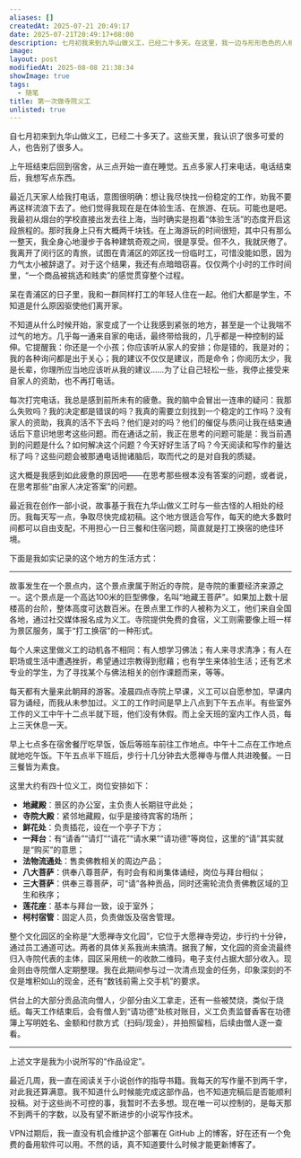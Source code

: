 ```yaml
---
aliases: []
createdAt: 2025-07-21 20:49:17
date: 2025-07-21T20:49:17+08:00
description: 七月初我来到九华山做义工，已经二十多天。在这里，我一边与形形色色的人相遇，一边努力创作小说，也逐渐觉察到家人对我的影响。他们关心，却也让我疲惫。而我，在挣扎中寻找写作与生活的自由。
image: 
layout: post
modifiedAt: 2025-08-08 21:38:34
showImage: true
tags:
  - 随笔
title: 第一次做寺院义工
unlisted: true
---
```


自七月初来到九华山做义工，已经二十多天了。这些天里，我认识了很多可爱的人，也告别了很多人。

上午班结束后回到宿舍，从三点开始一直在睡觉。五点多家人打来电话，电话结束后，我想写点东西。

最近几天家人给我打电话，意图很明确：想让我尽快找一份稳定的工作，劝我不要再这样流浪下去了。他们觉得我现在是在体验生活、在旅游、在玩。可能也是吧。我最初从烟台的学校直接出发去往上海，当时确实是抱着“体验生活”的态度开启这段旅程的。那时我身上只有大概两千块钱。在上海游玩的时间很短，其中只有那么一整天，我全身心地漫步于各种建筑奇观之间，很是享受。但不久，我就厌倦了。我离开了闵行区的青旅，试图在青浦区的郊区找一份临时工，可惜没能如愿，因为力气太小被辞退了。对于这个结果，我还有点暗暗窃喜。仅仅两个小时的工作时间里，“一个商品被挑选和贱卖”的感觉贯穿整个过程。

呆在青浦区的日子里，我和一群同样打工的年轻人住在一起。他们大都是学生，不知道是什么原因驱使他们离开家。

不知道从什么时候开始，家变成了一个让我感到紧张的地方，甚至是一个让我喘不过气的地方。几乎每一通来自家的电话，最终带给我的，几乎都是一种控制的延伸。它提醒我：你还是一个小孩；你应该听从家人的安排；你是错的，我是对的；我的各种询问都是出于关心；我的建议不仅仅是建议，而是命令；你阅历太少，我是长辈，你理所应当地应该听从我的建议……为了让自己轻松一些，我停止接受来自家人的资助，也不再打电话。

每次打完电话，我总是感到前所未有的疲惫。我的脑中会冒出一连串的疑问：我那么失败吗？我的决定都是错误的吗？我真的需要立刻找到一个稳定的工作吗？没有家人的资助，我真的活不下去吗？他们是对的吗？他们的催促与质问让我在结束通话后下意识地思考这些问题。而在通话之前，我正在思考的问题可能是：我当前遇到的问题是什么？如何解决这个问题？今天好好生活了吗？今天阅读和写作的量达标了吗？这些问题会被那通电话抛诸脑后，取而代之的是对自我的质疑。

这大概是我感到如此疲惫的原因吧——在思考那些根本没有答案的问题，或者说，在思考那些“由家人决定答案”的问题。

最近我在创作一部小说，故事基于我在九华山做义工时与一些古怪的人相处的经历。我每天写一点，争取尽快完成初稿。这个地方很适合写作，每天的绝大多数时间都可以自由支配，不用担心一日三餐和住宿问题，简直就是打工换宿的绝佳环境。

下面是我如实记录的这个地方的生活方式：

---

故事发生在一个景点内，这个景点隶属于附近的寺院，是寺院的重要经济来源之一。这个景点是一个高达100米的巨型佛像，名叫“地藏王菩萨”。如果加上数十层楼高的台阶，整体高度可达数百米。在景点里工作的人被称为义工，他们来自全国各地，通过社交媒体报名成为义工。寺院提供免费的食宿，义工则需要像上班一样为景区服务，属于“打工换宿”的一种形式。

每个人来这里做义工的动机各不相同：有人想学习佛法；有人来寻求清净；有人在职场或生活中遭遇挫折，希望通过宗教得到慰藉；也有学生来体验生活；还有艺术专业的学生，为了寻找某个与佛法相关的创作课题而来，等等。

每天都有大量来此朝拜的游客。凌晨四点寺院上早课，义工可以自愿参加，早课内容为诵经，而我从未参加过。义工的工作时间是早上八点到下午五点半。有些室外工作的义工中午十二点半就下班，他们没有休假。而上全天班的室内工作人员，每上三天休息一天。

早上七点多在宿舍餐厅吃早饭，饭后等班车前往工作地点。中午十二点在工作地点就地吃午饭。下午五点半下班后，步行十几分钟去大愿禅寺与僧人共进晚餐。一日三餐皆为素食。

这里大约有四十位义工，岗位安排如下：

- **地藏殿**：景区的办公室，主负责人长期驻守此处；
- **寺院大殿**：紧邻地藏殿，似乎是接待宾客的场所；
- **鲜花处**：负责插花，设在一个亭子下方；
- **一拜台**：有“请香”“请灯”“请花”“请水果”“请功德”等岗位，这里的“请”其实就是“购买”的意思；
- **法物流通处**：售卖佛教相关的周边产品；
- **八大菩萨**：供奉八尊菩萨，有时会有和尚集体诵经，岗位与拜台相似；
- **三大菩萨**：供奉三尊菩萨，可“请”各种贡品，同时还需轮流负责佛教区域的卫生和秩序；
- **莲花座**：基本与拜台一致，设于室外；
- **柯村宿管**：固定人员，负责做饭及宿舍管理。

整个文化园区的全称是“大愿禅寺文化园”，它位于大愿禅寺旁边，步行约十分钟，通过员工通道可达。两者的具体关系我尚未搞清。据我了解，文化园的资金流最终归入寺院代表的主体，园区采用统一的收款二维码，电子支付占据大部分收入。现金则由寺院僧人定期整理。我在此期间参与过一次清点现金的任务，印象深刻的不仅是堆积如山的现金，还有“数钱前需上交手机”的要求。

供台上的大部分贡品流向僧人，少部分由义工拿走，还有一些被焚烧，类似于烧纸。每天工作结束后，会有僧人到“请功德”处核对账目，义工负责监督香客在功德簿上写明姓名、金额和付款方式（扫码/现金），并拍照留档，后续由僧人逐一查看。

---

上述文字是我为小说所写的“作品设定”。

最近几周，我一直在阅读关于小说创作的指导书籍。我每天的写作量不到两千字，对此我还算满意。我不知道什么时候能完成这部作品，也不知道完稿后是否能顺利投稿。对于这些尚不可控的事，我暂时不去多想。现在唯一可以控制的，是每天那不到两千的字数，以及有望不断进步的小说写作技术。

VPN过期后，我一直没有机会维护这个部署在 GitHub 上的博客，好在还有一个免费的备用软件可以用。不然的话，真不知道要什么时候才能更新博客了。
